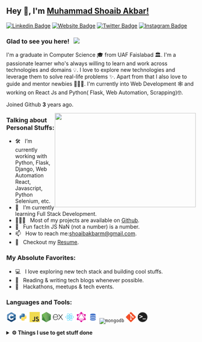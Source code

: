 ## Hey 👋, I'm [Muhammad Shoaib Akbar!](https://github.com/Mask02)

[![Linkedin Badge](https://img.shields.io/badge/-LinkedIn-0e76a8?style=flat-square&logo=Linkedin&logoColor=white)](https://www.linkedin.com/in/mask02/)
[![Website Badge](https://img.shields.io/badge/Website-3b5998?style=flat-square&logo=google-chrome&logoColor=white)](https://github.com/Mask02)
[![Twitter Badge](https://img.shields.io/badge/-Twitter-00acee?style=flat-square&logo=Twitter&logoColor=white)](https://twitter.com/chuhdary_shoaib)
[![Instagram Badge](https://img.shields.io/badge/-Instagram-e4405f?style=flat-square&logo=Instagram&logoColor=white)](https://www.instagram.com/shoaib_chouhadary/)

### Glad to see you here! &nbsp; ![](https://visitor-badge.glitch.me/badge?page_id=Mask02.Mask02&style=flat-square&color=0088cc)

I'm a graduate in Computer Science 🎓 from UAF Faislabad 🏛. I'm a passionate learner who's always willing to learn and work across technologies and domains 💡. I love to explore new technologies and leverage them to solve real-life problems ✨. Apart from that I also love to guide and mentor newbies 👨🏻‍💻. I'm currently into Web Development 🕸️ and working on React Js and Python( Flask, Web Automation, Scrapping)🤓.

Joined Github **3** years ago.









<img align="right" height="250" width="375" alt="" src="https://raw.githubusercontent.com/iampavangandhi/iampavangandhi/master/gifs/coder.gif" />

### Talking about Personal Stuffs:

- 🛠 &nbsp; I’m currently working with Python, Flask, Django, Web Automation React, <br /> Javascript, Python Selenium, etc.
- 🚀 &nbsp; I’m currently learning Full Stack Development.
- 👨🏻‍💻 &nbsp; Most of my projects are available on [Github](https://github.com/Mask02).
- 👾 &nbsp; Fun fact:In JS NaN (not a number) is a number.
- 📫 &nbsp; How to reach me:[shoaibakbarm@gmail.com](shoaibakbarm@gmail.com).
- 📝 &nbsp; Checkout my [Resume](https://drive.google.com/file/d/1-qfGd-C4-4om_hirCOA_H4nPbdFVTASp/view?usp=share_link).

### My Absolute Favorites:

- 💻 &nbsp; I love exploring new tech stack and building cool stuffs.
- 📰 &nbsp; Reading & writing tech blogs whenever possible.
- 🍕 &nbsp; Hackathons, meetups & tech events.

### Languages and Tools:

<code><img height="27" src="https://raw.githubusercontent.com/github/explore/80688e429a7d4ef2fca1e82350fe8e3517d3494d/topics/cpp/cpp.png" alt="cpp"></code>
<code><img height="27" src="https://raw.githubusercontent.com/github/explore/80688e429a7d4ef2fca1e82350fe8e3517d3494d/topics/python/python.png" alt="python"></code>
<code><img height="27" src="https://raw.githubusercontent.com/github/explore/80688e429a7d4ef2fca1e82350fe8e3517d3494d/topics/javascript/javascript.png" alt="javascript"></code>
<code><img height="27" src="https://raw.githubusercontent.com/github/explore/80688e429a7d4ef2fca1e82350fe8e3517d3494d/topics/nodejs/nodejs.png" alt="nodejs"></code>
<code><img height="27" src="https://raw.githubusercontent.com/devicons/devicon/master/icons/express/express-original.svg" alt="expressjs"></code>
<code><img height="27" src="https://raw.githubusercontent.com/github/explore/80688e429a7d4ef2fca1e82350fe8e3517d3494d/topics/react/react.png" alt="react"></code>
<code><img height="27" src="https://raw.githubusercontent.com/github/explore/80688e429a7d4ef2fca1e82350fe8e3517d3494d/topics/graphql/graphql.png" alt="graphql"></code>
<code><img height="27" src="https://raw.githubusercontent.com/github/explore/80688e429a7d4ef2fca1e82350fe8e3517d3494d/topics/sql/sql.png" alt="sql"></code>
<code><img height="27" src="https://encrypted-tbn0.gstatic.com/images?q=tbn%3AANd9GcSTTzPAw-55ssm1Im594xYZ9eRQu2JylrkYLg&usqp=CAU" alt="mongodb"></code>
<code><img height="27" src="https://raw.githubusercontent.com/devicons/devicon/master/icons/git/git-original.svg" alt="git"></code>
<code><img height="27" src="https://raw.githubusercontent.com/github/explore/80688e429a7d4ef2fca1e82350fe8e3517d3494d/topics/terminal/terminal.png" alt="terminal"></code>

<details>	
<br /> 
  <summary><b>⚙️ Things I use to get stuff done</b></summary>
  	<ul>
  	    <li><b>OS:</b> Ubuntu 22.04</li>
	    <li><b>Laptop: </b> HP Elitebook</li>
  	    <li><b>Browser: </b> Firefox Web Browser</li>
	    <li><b>Code Editor:</b> VSCode - The best editor out there.</li>
	    <li><b>To Stay Updated:</b> Linkedin and Twitter.</li>
	    <br />
</details>

#

<div align="center">

</div>
